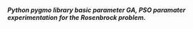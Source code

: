 ##### Python pygmo library basic parameter GA, PSO paramater experimentation for the Rosenbrock problem.